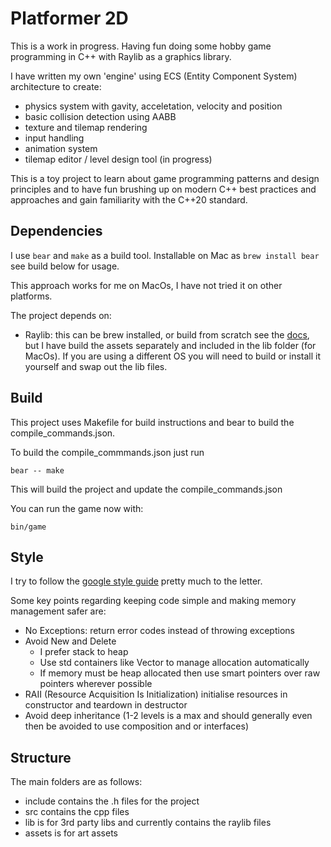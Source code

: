 # Platformer 2D

This is a work in progress. Having fun doing some hobby game programming in C++ with Raylib as a graphics library.

I have written my own 'engine' using ECS (Entity Component System) architecture to create:

- physics system with gavity, acceletation, velocity and position
- basic collision detection using AABB
- texture and tilemap rendering
- input handling
- animation system
- tilemap editor / level design tool (in progress)

This is a toy project to learn about game programming patterns and design principles and to have fun brushing up on modern C++ best practices and approaches and gain familiarity with the C++20 standard.

## Dependencies

I use `bear` and `make` as a build tool. Installable on Mac as `brew install bear` see build below for usage.

This approach works for me on MacOs, I have not tried it on other platforms.

The project depends on:

- Raylib: this can be brew installed, or build from scratch see the [docs](https://www.raylib.com/), but I have build the assets separately and included in the lib folder (for MacOs). If you are using a different OS you will need to build or install it yourself and swap out the lib files.

## Build

This project uses Makefile for build instructions and bear to build the compile_commands.json.

To build the compile_commmands.json just run

    bear -- make

This will build the project and update the compile_commands.json

You can run the game now with:

    bin/game

## Style

I try to follow the [google style guide](https://google.github.io/styleguide/cppguide.html) pretty much to the letter.

Some key points regarding keeping code simple and making memory management safer are:

- No Exceptions: return error codes instead of throwing exceptions
- Avoid New and Delete
  - I prefer stack to heap
  - Use std containers like Vector to manage allocation automatically
  - If memory must be heap allocated then use smart pointers over raw pointers wherever possible
- RAII (Resource Acquisition Is Initialization) initialise resources in constructor and teardown in destructor
- Avoid deep inheritance (1-2 levels is a max and should generally even then be avoided to use composition and or interfaces)

## Structure

The main folders are as follows:

- include contains the .h files for the project
- src contains the cpp files
- lib is for 3rd party libs and currently contains the raylib files
- assets is for art assets